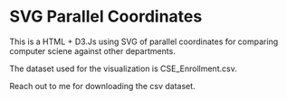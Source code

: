 # SVG Parallel Coordinates

This is a HTML + D3.Js using SVG of parallel coordinates for comparing computer sciene against other departments.

The dataset used for the visualization is CSE_Enrollment.csv.

Reach out to me for downloading the csv dataset.
